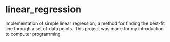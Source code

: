 # linear_regression
Implementation of simple linear regression, a method for finding the best-fit line through a set of data points. This project was made for my introduction to computer programming.
